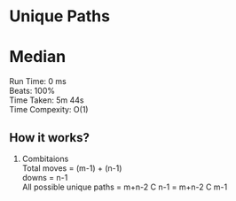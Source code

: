Unique Paths
=========
# Median
Run Time: 0 ms              
Beats: 100%      
Time Taken: 5m 44s    
Time Compexity: O(1)

## How it works?
1. Combitaions  
Total moves = (m-1) + (n-1)  
downs = n-1  
All possible unique paths = m+n-2 C n-1 = m+n-2 C m-1      

